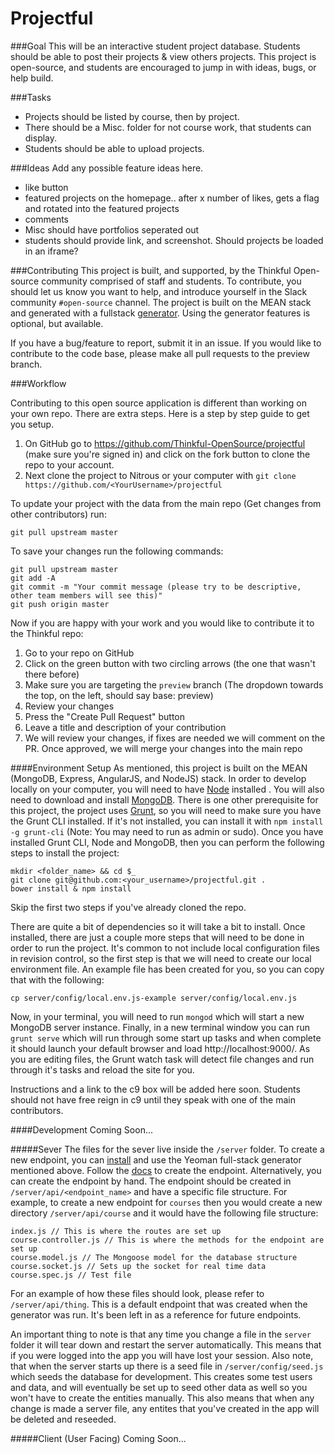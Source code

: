 # Projectful

###Goal
This will be an interactive student project database. Students should be able to post their projects & view others projects. This project is open-source, and students are encouraged to jump in with ideas, bugs, or help build.

###Tasks
*  Projects should be listed by course, then by project.
*  There should be a Misc. folder for not course work, that students can display.
*  Students should be able to upload projects.

###Ideas
Add any possible feature ideas here.
*  like button
*  featured projects on the homepage.. after x number of likes, gets a flag and rotated into the featured projects
*  comments
*  Misc should have portfolios seperated out
*  students should provide link, and screenshot. Should projects be loaded in an iframe?


###Contributing
This project is built, and supported, by the Thinkful Open-source community comprised of staff and students. To contribute, you should let us know you want to help, and introduce yourself in the Slack community `#open-source` channel. The project is built on the MEAN stack and generated with a fullstack [generator](https://github.com/DaftMonk/generator-angular-fullstack). Using the generator features is optional, but available.

If you have a bug/feature to report, submit it in an issue. If you would like to contribute to the code base, please make all pull requests to the preview branch.

###Workflow

Contributing to this open source application is different than working on your own repo. There are extra steps. Here is a step by step guide to get you setup.

1. On GitHub go to https://github.com/Thinkful-OpenSource/projectful (make sure you're signed in) and click on the fork button to clone the repo to your account.
2. Next clone the project to Nitrous or your computer with `git clone https://github.com/<YourUsername>/projectful`

To update your project with the data from the main repo (Get changes from other contributors) run:
```
git pull upstream master
```

To save your changes run the following commands:
```
git pull upstream master
git add -A
git commit -m "Your commit message (please try to be descriptive, other team members will see this)"
git push origin master
```

Now if you are happy with your work and you would like to contribute it to the Thinkful repo:

1. Go to your repo on GitHub
2. Click on the green button with two circling arrows (the one that wasn't there before)
3. Make sure you are targeting the `preview` branch (The dropdown towards the top, on the left, should say base: preview)
4. Review your changes
5. Press the "Create Pull Request" button
6. Leave a title and description of your contribution
7. We will review your changes, if fixes are needed we will comment on the PR.  Once approved, we will merge your changes into the main repo

####Environment Setup
As mentioned, this project is built on the MEAN (MongoDB, Express, AngularJS, and NodeJS) stack.  In order to develop locally on your computer, you will need to have [Node](http://howtonode.org/how-to-install-nodejs) installed .  You will also need to download and install [MongoDB](http://www.mongodb.org/downloads). There is one other prerequisite for this project, the project uses [Grunt](http://gruntjs.com/getting-started), so you will need to make sure you have the Grunt CLI installed.  If it's not installed, you can install it with `npm install -g grunt-cli` (Note: You may need to run as admin or sudo).  Once you have installed Grunt CLI, Node and MongoDB, then you can perform the following steps to install the project:

```
mkdir <folder_name> && cd $_
git clone git@github.com:<your_username>/projectful.git .
bower install & npm install
```

Skip the first two steps if you've already cloned the repo.

There are quite a bit of dependencies so it will take a bit to install.  Once installed, there are just a couple more steps that will need to be done in order to run the project.  It's common to not include local configuration files in revision control, so the first step is that we will need to create our local environment file.  An example file has been created for you, so you can copy that with the following:

```
cp server/config/local.env.js-example server/config/local.env.js
```

Now, in your terminal, you will need to run `mongod` which will start a new MongoDB server instance.  Finally, in a new terminal window you can run `grunt serve` which will run through some start up tasks and when complete it should launch your default browser and load http://localhost:9000/.  As you are editing files, the Grunt watch task will detect file changes and run through it's tasks and reload the site for you.

Instructions and a link to the c9 box will be added here soon. Students should not have free reign in c9 until they speak with one of the main contributors.

####Development
Coming Soon...

#####Sever
The files for the sever live inside the `/server` folder.  To create a new endpoint, you can [install](https://github.com/DaftMonk/generator-angular-fullstack#usage) and use the Yeoman full-stack generator mentioned above.  Follow the [docs](https://github.com/DaftMonk/generator-angular-fullstack#endpoint) to create the endpoint.  Alternatively, you can create the endpoint by hand.  The endpoint should be created in `/server/api/<endpoint_name>` and have a specific file structure.  For example, to create a new endpoint for `courses` then you would create a new directory `/server/api/course` and it would have the following file structure:

```
index.js // This is where the routes are set up
course.controller.js // This is where the methods for the endpoint are set up
course.model.js // The Mongoose model for the database structure
course.socket.js // Sets up the socket for real time data
course.spec.js // Test file
```

For an example of how these files should look, please refer to `/server/api/thing`.  This is a default endpoint that was created when the generator was run.  It's been left in as a reference for future endpoints.

An important thing to note is that any time you change a file in the `server` folder it will tear down and restart the server automatically.  This means that if you were logged into the app you will have lost your session.  Also note, that when the server starts up there is a seed file in `/server/config/seed.js` which seeds the database for development.  This creates some test users and data, and will eventually be set up to seed other data as well so you won't have to create the entities manually.  This also means that when any change is made a server file, any entites that you've created in the app will be deleted and reseeded.

#####Client (User Facing)
Coming Soon...